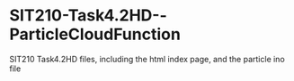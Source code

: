 # SIT210-Task4.2HD--ParticleCloudFunction
SIT210 Task4.2HD files, including the html index page, and the particle ino file
